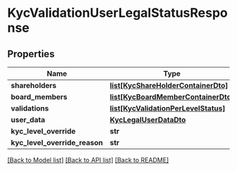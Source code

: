 # KycValidationUserLegalStatusResponse

## Properties
Name | Type | Description | Notes
------------ | ------------- | ------------- | -------------
**shareholders** | [**list[KycShareHolderContainerDto]**](KycShareHolderContainerDto.md) |  | [optional] 
**board_members** | [**list[KycBoardMemberContainerDto]**](KycBoardMemberContainerDto.md) |  | [optional] 
**validations** | [**list[KycValidationPerLevelStatus]**](KycValidationPerLevelStatus.md) |  | [optional] 
**user_data** | [**KycLegalUserDataDto**](KycLegalUserDataDto.md) |  | [optional] 
**kyc_level_override** | **str** |  | [optional] 
**kyc_level_override_reason** | **str** |  | [optional] 

[[Back to Model list]](../README.md#documentation-for-models) [[Back to API list]](../README.md#documentation-for-api-endpoints) [[Back to README]](../README.md)


